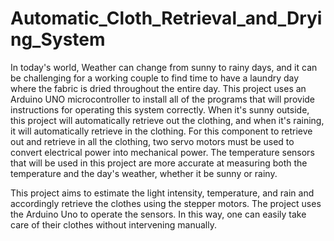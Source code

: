 # Automatic_Cloth_Retrieval_and_Drying_System

In today's world, Weather can change from sunny to rainy days, and it can be challenging for a working couple to find time to have a laundry day where the fabric is dried throughout the entire day. This project uses an Arduino UNO microcontroller to install all of the programs that will provide instructions for operating this system correctly. When it's sunny outside, this project will automatically retrieve out the clothing, and when it's raining, it will automatically retrieve in the clothing. For this component to retrieve out and retrieve in all the clothing, two servo motors must be used to convert electrical power into mechanical power. The temperature sensors that will be used in this project are more accurate at measuring both the temperature and the day's weather, whether it be sunny or rainy.

This project aims to estimate the light intensity, temperature, and rain and accordingly retrieve the clothes using the stepper motors. The project uses the Arduino Uno to operate the sensors. In this way, one can easily take care of their clothes without intervening manually.
